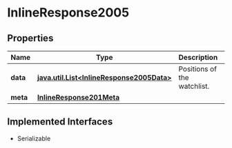 

# InlineResponse2005


## Properties

Name | Type | Description | Notes
------------ | ------------- | ------------- | -------------
**data** | [**java.util.List&lt;InlineResponse2005Data&gt;**](InlineResponse2005Data.md) | Positions of the watchlist. |  [optional]
**meta** | [**InlineResponse201Meta**](InlineResponse201Meta.md) |  |  [optional]


## Implemented Interfaces

* Serializable


